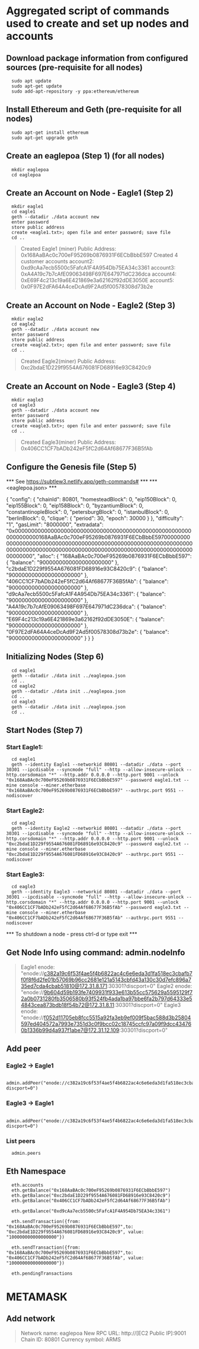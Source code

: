 # Aggregated script of commands used to create and set up nodes and accounts

## Download package information from configured sources (pre-requisite for all nodes)
      sudo apt update
      sudo apt-get update
      sudo add-apt-repository -y ppa:ethereum/ethereum
      
## Install Ethereum and Geth (pre-requisite for all nodes)
      sudo apt-get install ethereum
      sudo apt-get upgrade geth

## Create an eaglepoa (Step 1) (for all nodes)
      mkdir eaglepoa
      cd eaglepoa

## Create an Account on Node - Eagle1 (Step 2)
      mkdir eagle1
      cd eagle1
      geth --datadir ./data account new
      enter password
      store public address
      create <eagle1.txt>; open file and enter password; save file
      cd ..

>Created Eagle1 (miner) Public Address: 0x168AaBAc0c700eF95269b0876931F6ECbBbbE597
>Created 4 customer accounts
      account2: 0xd9cAa7ecb5500c5FafcA1F4A954Db75EA34c3361
      account3: 0xA4A19c7b7cAfE09063498F697E647971dC236dca
      account4: 0xE69F4c213c19a6E421869e3a62162f92dDE3050E
      account5: 0x0F97E2dFA64A4ceDcAd9F2Ad5f00578308d73b2e

## Create an Account on Node - Eagle2 (Step 3)
      mkdir eagle2
      cd eagle2
      geth --datadir ./data account new
      enter password
      store public address
      create <eagle2.txt>; open file and enter password; save file
      cd ..

>Created Eagle2(miner) Public Address: 0xc2bdaE1D229f9554A676081FD68916e93C8420c9

## Create an Account on Node - Eagle3 (Step 4)
      mkdir eagle3
      cd eagle3
      geth --datadir ./data account new
      enter password
      store public address
      create <eagle3.txt>; open file and enter password; save file
      cd ..

>Created Eagle3(miner) Public Address: 0x406CC1CF7bADb242eF5fC2d64Af68677F36B5fAb

## Configure the Genesis file (Step 5)
*** See https://subtlew3.netlify.app/geth-commands# ***
*** <eaglepoa.json> ***
      
{
      "config": {
      "chainId": 80801,
      "homesteadBlock": 0,
      "eip150Block": 0,
      "eip155Block": 0,
      "eip158Block": 0,
      "byzantiumBlock": 0,
      "constantinopleBlock": 0,
      "petersburgBlock": 0,
      "istanbulBlock": 0,
      "berlinBlock": 0,
      "clique": {
            "period": 30,
            "epoch": 30000
      }
      },
      "difficulty": "1",
      "gasLimit": "8000000",
      "extradata": "0x0000000000000000000000000000000000000000000000000000000000000000168AaBAc0c700eF95269b0876931F6ECbBbbE5970000000000000000000000000000000000000000000000000000000000000000000000000000000000000000000000000000000000000000000000000000000000",
      "alloc": {
            "168AaBAc0c700eF95269b0876931F6ECbBbbE597": { "balance": "9000000000000000000000" },
            "c2bdaE1D229f9554A676081FD68916e93C8420c9": { "balance": "9000000000000000000000" },
            "406CC1CF7bADb242eF5fC2d64Af68677F36B5fAb": { "balance": "9000000000000000000000" },
            "d9cAa7ecb5500c5FafcA1F4A954Db75EA34c3361": { "balance": "9000000000000000000000" },
            "A4A19c7b7cAfE09063498F697E647971dC236dca": { "balance": "9000000000000000000000" },
            "E69F4c213c19a6E421869e3a62162f92dDE3050E": { "balance": "9000000000000000000000" },
            "0F97E2dFA64A4ceDcAd9F2Ad5f00578308d73b2e": { "balance": "9000000000000000000000" }
      }
}

## Initializing Nodes (Step 6)
      cd eagle1
      geth --datadir ./data init ../eaglepoa.json
      cd ..
      cd eagle2
      geth --datadir ./data init ../eaglepoa.json
      cd ..
      cd eagle3
      geth --datadir ./data init ../eaglepoa.json
      cd ..

## Start Nodes (Step 7)
### Start Eagle1:
      cd eagle1
      geth --identity Eagle1 --networkid 80801 --datadir ./data --port 30301 --ipcdisable --syncmode "full" --http --allow-insecure-unlock --http.corsdomain "*" --http.addr 0.0.0.0 --http.port 9001 --unlock "0x168AaBAc0c700eF95269b0876931F6ECbBbbE597" --password eagle1.txt --mine console --miner.etherbase  "0x168AaBAc0c700eF95269b0876931F6ECbBbbE597" --authrpc.port 9551 --nodiscover

### Start Eagle2:
      cd eagle2
      geth --identity Eagle2 --networkid 80801 --datadir ./data --port 30301 --ipcdisable --syncmode "full" --http --allow-insecure-unlock --http.corsdomain "*" --http.addr 0.0.0.0 --http.port 9001 --unlock "0xc2bdaE1D229f9554A676081FD68916e93C8420c9" --password eagle2.txt --mine console --miner.etherbase  "0xc2bdaE1D229f9554A676081FD68916e93C8420c9" --authrpc.port 9551 --nodiscover

### Start Eagle3:
      cd eagle3
      geth --identity Eagle3 --networkid 80801 --datadir ./data --port 30301 --ipcdisable --syncmode "full" --http --allow-insecure-unlock --http.corsdomain "*" --http.addr 0.0.0.0 --http.port 9001 --unlock "0x406CC1CF7bADb242eF5fC2d64Af68677F36B5fAb" --password eagle3.txt --mine console --miner.etherbase  "0x406CC1CF7bADb242eF5fC2d64Af68677F36B5fAb" --authrpc.port 9551 --nodiscover

*** To shutdown a node - press ctrl-d or type exit ***

## Get Node Info using command: admin.nodeInfo
>Eagle1 enode: "enode://c382a19c6f53f4ae5f4b6822ac4c6e6eda3d1fa518ec3cbafb7f0f8f6d2fe01b57069b96cc2681e121a5143cbfd43a130c30d7efc896a735ed7cda4cbab51810@172.31.8.171:30301?discport=0"
>Eagle2 enode: "enode://9b604d59b193fe7409931f933e613b55cc575629a5595129f72a0b0731280fb3506580b93f524fb4ada1ba97bbe6fa2b797d64333e54843cea873bdb18f54b72@172.31.8.11:30301?discport=0"
>Eagle3 enode: "enode://f052d11705eb8fcc5515a92fa3eb9ef009f5bac588d3b25804597ed404572a7993e7351d3c0f9bcc02c18745ccfc97a09f9dcc434760b1336b99d4a937f1abe7@172.31.12.109:30301?discport=0"


## Add peer

### Eagle2 -> Eagle1
      admin.addPeer("enode://c382a19c6f53f4ae5f4b6822ac4c6e6eda3d1fa518ec3cbafb7f0f8f6d2fe01b57069b96cc2681e121a5143cbfd43a130c30d7efc896a735ed7cda4cbab51810@172.31.8.171:30301?discport=0")

### Eagle3 -> Eagle1
      admin.addPeer("enode://c382a19c6f53f4ae5f4b6822ac4c6e6eda3d1fa518ec3cbafb7f0f8f6d2fe01b57069b96cc2681e121a5143cbfd43a130c30d7efc896a735ed7cda4cbab51810@172.31.8.171:30301?discport=0")

### List peers
      admin.peers

## Eth Namespace
      eth.accounts
      eth.getBalance("0x168AaBAc0c700eF95269b0876931F6ECbBbbE597")
      eth.getBalance("0xc2bdaE1D229f9554A676081FD68916e93C8420c9")
      eth.getBalance("0x406CC1CF7bADb242eF5fC2d64Af68677F36B5fAb")
      
      eth.getBalance("0xd9cAa7ecb5500c5FafcA1F4A954Db75EA34c3361")

      eth.sendTransaction({from: "0x168AaBAc0c700eF95269b0876931F6ECbBbbE597",to: "0xc2bdaE1D229f9554A676081FD68916e93C8420c9", value: "100000000000000000"})
     
      eth.sendTransaction({from: "0x168AaBAc0c700eF95269b0876931F6ECbBbbE597",to: "0x406CC1CF7bADb242eF5fC2d64Af68677F36B5fAb", value: "100000000000000000"})

      eth.pendingTransactions


# METAMASK
## Add network
>Network name: eaglepoa
>New RPC URL: http://[EC2 Public IP]:9001
>Chain ID: 80801
>Currency symbol: ARMS


